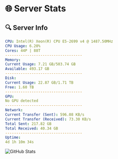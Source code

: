 # 🌐 Server Stats
## 🔍 Server Info
```yaml
CPU: Intel(R) Xeon(R) CPU E5-2699 v4 @ 1487.50MHz
CPU Usage: 6.20%
Cores: 44P | 88T
-----------------------------------
Memory:
Current Usage: 7.21 GB/503.74 GB
Available: 493.17 GB
-----------------------------------
Disk:
Current Usage: 22.87 GB/1.71 TB
Free: 1.60 TB
-----------------------------------
GPU:
No GPU detected
-----------------------------------
Network:
Current Transfer (Sent): 596.08 KB/s
Current Transfer (Received): 73.30 KB/s
Total Sent: 217.82 GB
Total Received: 40.34 GB
-----------------------------------
Uptime:
4d 1h 10m 34s
```
![GitHub Stats](https://img.shields.io/badge/Updated-2025-04-23_18:19:22-blue)